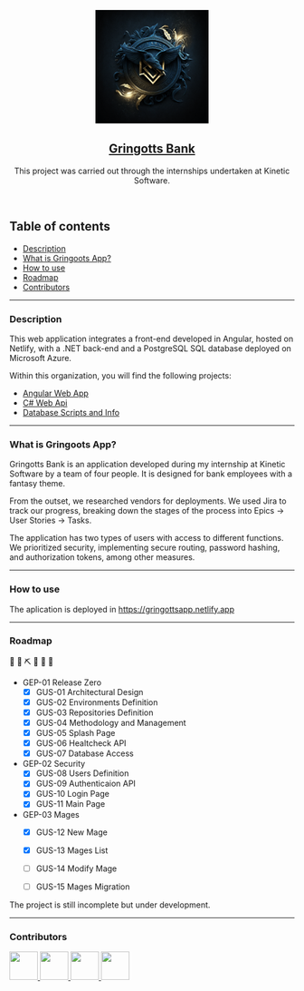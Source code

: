 <p align="center">
  <a href="https://gringottsapp.netlify.app/home">
    <img src="https://github.com/Gringotts-Team/webapp-gringotts/blob/main/src/assets/img/gringotts_logo.png" alt="Gringotts logo" width=200 height=200>
  </a>
  <h2 align="center"><a href="https://gringottsapp.netlify.app/home">Gringotts Bank</a></h2>
  <p align="center">
This project was carried out through the internships undertaken at Kinetic Software.    
    <br>
    </p>
</p>

<br>


## Table of contents
- [Description](#description)
- [What is Gringoots App?](#What-is-Gringoots-App?)
- [How to use](#how-to-use)
- [Roadmap](#roadmap)
- [Contributors](#contributors)

<hr>

### Description

This web application integrates a front-end developed in Angular, hosted on Netlify, with a .NET back-end and a PostgreSQL SQL database deployed on Microsoft Azure. 

Within this organization, you will find the following projects:

 - [Angular Web App](https://github.com/Gringotts-Team/webapp-gringotts/tree/main)
 - [C# Web Api](https://github.com/Gringotts-Team/webapi-gringotts)
 - [Database Scripts and Info](https://github.com/Gringotts-Team/database-gringotts)

<hr>

### What is Gringoots App?

Gringotts Bank is an application developed during my internship at Kinetic Software by a team of four people. It is designed for bank employees with a fantasy theme.

From the outset, we researched vendors for deployments. We used Jira to track our progress, breaking down the stages of the process into Epics -> User Stories -> Tasks.

The application has two types of users with access to different functions. We prioritized security, implementing secure routing, password hashing, and authorization tokens, among other measures.


<hr>

### How to use

The aplication is deployed in https://gringottsapp.netlify.app


<hr>

### Roadmap
  🚧 👷‍ ⛏ 👷 🔧️ 🚧
- GEP-01 Release Zero
  - [x] GUS-01 Architectural Design
  - [x] GUS-02 Environments Definition
  - [x] GUS-03 Repositories Definition
  - [x] GUS-04 Methodology and Management
  - [x] GUS-05 Splash Page
  - [x] GUS-06 Healtcheck API
  - [x] GUS-07 Database Access
- GEP-02 Security
  - [x] GUS-08 Users Definition
  - [x] GUS-09 Authenticaion API
  - [x] GUS-10 Login Page
  - [x] GUS-11 Main Page
- GEP-03 Mages
  - [x] GUS-12 New Mage
  - [x] GUS-13 Mages List
  - [ ] GUS-14 Modify Mage
  - [ ] GUS-15 Mages Migration


The project is still incomplete but under development.
<hr>

### Contributors

<a href="https://github.com/JuanIAngeloni">
  <img src="https://avatars.githubusercontent.com/u/65945927?v=4" width="50" height="50" />
</a>
<a href="https://github.com/SofiaBarbiero">
  <img src="https://avatars.githubusercontent.com/u/57156828?s=96&v=4" width="50" height="50" />
</a>
<a href="https://github.com/stefano-frighetto">
  <img src="https://avatars.githubusercontent.com/u/106117483?v=4" width="50" height="50" />
</a>
<a href="https://github.com/Juan-imo21">
  <img src="https://avatars.githubusercontent.com/u/131096024?s=96&v=4" width="50" height="50" />
</a>




